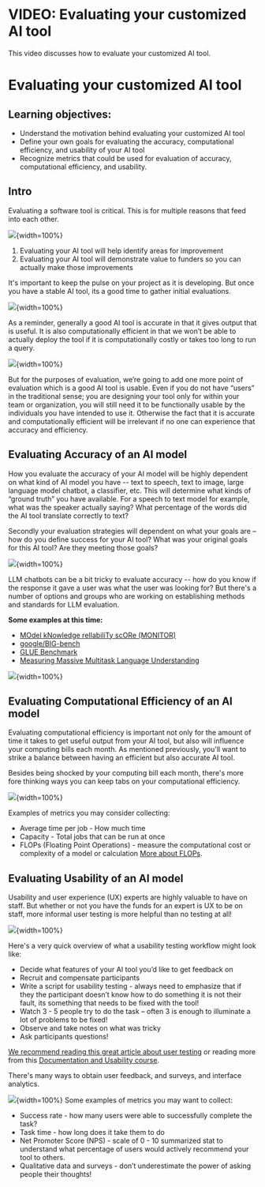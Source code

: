 # VIDEO: Evaluating your customized AI tool

This video discusses how to evaluate your customized AI tool.

<!-- <iframe width="560" height="315" src="https://www.youtube-nocookie.com/embed/ID" title="YouTube video player" frameborder="0" allow="accelerometer; autoplay; clipboard-write; encrypted-media; gyroscope; picture-in-picture" allowfullscreen></iframe>

You can view and download the Google Slides [here](https://docs.google.com/presentation/d/1ucUX_guHTpuFipcdMKgi_8BGKNzLYtntobyEqZYdDFM/edit). -->

# Evaluating your customized AI tool

## Learning objectives:

- Understand the motivation behind evaluating your customized AI tool
- Define your own goals for evaluating the accuracy, computational efficiency, and usability of your AI tool
- Recognize metrics that could be used for evaluation of accuracy, computational efficiency, and usability.

## Intro

Evaluating a software tool is critical. This is for multiple reasons that feed into each other.  

![](03g-Determining-AI-Needs-evaluation_files/figure-docx//1rdVYJyS7xLYDsoZwC99VyQSnnaKelUnsVG4j2rHWjFA_g2a0db34665a_0_6.png){width=100%}

1. Evaluating your AI tool will help identify areas for improvement
2. Evaluating your AI tool will demonstrate value to funders so you can actually make those improvements

It's important to keep the pulse on your project as it is developing. But once you have a stable AI tool, its a good time to gather initial evaluations.

![](03g-Determining-AI-Needs-evaluation_files/figure-docx//1ucUX_guHTpuFipcdMKgi_8BGKNzLYtntobyEqZYdDFM_g2a6c15e7d80_0_0.png){width=100%}

As a reminder, generally a good AI tool is accurate in that it gives output that is useful. It is also computationally efficient in that we won’t be able to actually deploy the tool if it is computationally costly or takes too long to run a query.

![](03g-Determining-AI-Needs-evaluation_files/figure-docx//1ucUX_guHTpuFipcdMKgi_8BGKNzLYtntobyEqZYdDFM_g2a6c15e7d80_0_176.png){width=100%}

But for the purposes of evaluation, we’re going to add one more point of evaluation which is a good AI tool is usable. Even if you do not have “users” in the traditional sense; you are designing your tool only for within your team or organization, you will still need it to be functionally usable by the individuals you have intended to use it. Otherwise the fact that it is accurate and computationally efficient will be irrelevant if no one can experience that accuracy and efficiency.


## Evaluating Accuracy of an AI model

How you evaluate the accuracy of your AI model will be highly dependent on what kind of AI model you have -- text to speech, text to image, large language model chatbot, a classifier, etc. This will determine what kinds of “ground truth” you have available. For a speech to text model for example, what was the speaker actually saying? What percentage of the words did the AI tool translate correctly to text?

Secondly your evaluation strategies will dependent on what your goals are – how do you define success for your AI tool? What was your original goals for this AI tool? Are they meeting those goals?

![](03g-Determining-AI-Needs-evaluation_files/figure-docx//1ucUX_guHTpuFipcdMKgi_8BGKNzLYtntobyEqZYdDFM_g2a6c15e7d80_0_400.png){width=100%}

LLM chatbots can be a bit tricky to evaluate accuracy -- how do you know if the response it gave a user was what the user was looking for? But there's a number of options and groups who are working on establishing methods and standards for LLM evaluation.

**Some examples at this time:**  

- [MOdel kNowledge relIabiliTy scORe (MONITOR)](https://arxiv.org/pdf/2310.09820.pdf)
- [google/BIG-bench](https://github.com/google/BIG-bench)
- [GLUE Benchmark](https://gluebenchmark.com/)
- [Measuring Massive Multitask Language Understanding](https://github.com/hendrycks/test)  

![](03g-Determining-AI-Needs-evaluation_files/figure-docx//1ucUX_guHTpuFipcdMKgi_8BGKNzLYtntobyEqZYdDFM_g2a6c15e7d80_0_329.png){width=100%}


## Evaluating Computational Efficiency of an AI model

Evaluating computational efficiency is important not only for the amount of time it takes to get useful output from your AI tool, but also will influence your computing bills each month. As mentioned previously, you'll want to strike a balance between having an efficient but also accurate AI tool.

Besides being shocked by your computing bill each month, there's more fore thinking ways you can keep tabs on your computational efficiency.


![](03g-Determining-AI-Needs-evaluation_files/figure-docx//1ucUX_guHTpuFipcdMKgi_8BGKNzLYtntobyEqZYdDFM_g2a6c15e7d80_0_329.png){width=100%}

Examples of metrics you may consider collecting:  

- Average time per job - How much time
- Capacity - Total jobs that can be run at once
- FLOPs (Floating Point Operations) - measure the computational cost or complexity of a model or calculation [More about FLOPs](https://www.kdnuggets.com/2023/06/calculate-computational-efficiency-deep-learning-models-flops-macs.html).

## Evaluating Usability of an AI model

Usability and user experience (UX) experts are highly valuable to have on staff. But whether or not you have the funds for an expert is UX to be on staff, more informal user testing is more helpful than no testing at all!

![](03g-Determining-AI-Needs-evaluation_files/figure-docx//1ucUX_guHTpuFipcdMKgi_8BGKNzLYtntobyEqZYdDFM_g2a6c15e7d80_0_387.png){width=100%}

Here's a very quick overview of what a usability testing workflow might look like:

- Decide what features of your AI tool you’d like to get feedback on
- Recruit and compensate participants
- Write a script for usability testing - always need to emphasize that if they the participant doesn’t know how to do something it is not their fault, its something that needs to be fixed with the tool!
- Watch 3 - 5 people try to do the task – often 3 is enough to illuminate a lot of problems to be fixed!
- Observe and take notes on what was tricky
- Ask participants questions!

[We recommend reading this great article about user testing](https://uxstudioteam.com/ux-blog/usability-testing/) or reading more from this [Documentation and Usability course](https://jhudatascience.org/Documentation_and_Usability/index.html#available-course-formats).

There's many ways to obtain user feedback, and surveys, and interface analytics.

![](03g-Determining-AI-Needs-evaluation_files/figure-docx//1ucUX_guHTpuFipcdMKgi_8BGKNzLYtntobyEqZYdDFM_g2a6c15e7d80_0_329.png){width=100%}
Some examples of metrics you may want to collect:

- Success rate - how many users were able to successfully complete the task?
- Task time - how long does it take them to do
- Net Promoter Score (NPS) - scale of 0 - 10 summarized stat to understand what percentage of users would actively recommend your tool to others.
- Qualitative data and surveys - don’t underestimate the power of asking people their thoughts!
